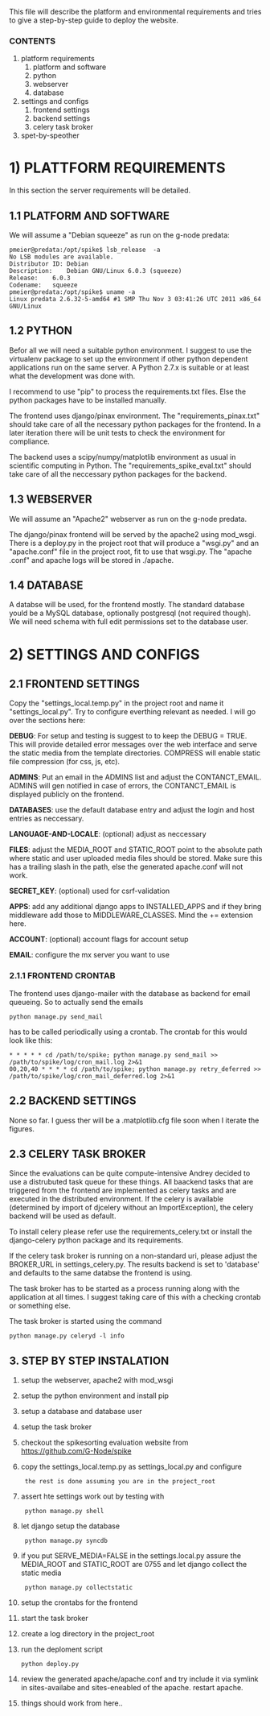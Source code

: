 This file will describe the platform and environmental requirements and
tries to give a step-by-step guide to deploy the website.

### CONTENTS

1. platform requirements
    1. platform and software
    2. python
    3. webserver
    4. database
2. settings and configs
    1. frontend settings
    2. backend settings
    3. celery task broker
3. spet-by-speother

# 1) PLATTFORM REQUIREMENTS

In this section the server requirements will be detailed.

## 1.1 PLATFORM AND SOFTWARE

We will assume a "Debian squeeze" as run on the g-node predata:

    pmeier@predata:/opt/spike$ lsb_release  -a
    No LSB modules are available.
    Distributor ID:	Debian
    Description:	Debian GNU/Linux 6.0.3 (squeeze)
    Release:	6.0.3
    Codename:	squeeze
    pmeier@predata:/opt/spike$ uname -a
    Linux predata 2.6.32-5-amd64 #1 SMP Thu Nov 3 03:41:26 UTC 2011 x86_64 GNU/Linux

## 1.2 PYTHON

Befor all we will need a suitable python environment. I suggest to use the
virtualenv package to set up the environment if other python dependent
applications run on the same server. A Python 2.7.x is suitable or at least
what the development was done with.

I recommend to use "pip" to process the requirements.txt files. Else the
python packages have to be installed manually.

The frontend uses django/pinax environment. The "requirements_pinax.txt" should
take care of all the necessary python packages for the frontend. In a later
iteration there will be unit tests to check the environment for compliance.

The backend uses a scipy/numpy/matplotlib environment as usual in scientific
computing in Python. The "requirements_spike_eval.txt" should take care of
all the neccessary python packages for the backend.

## 1.3 WEBSERVER

We will assume an "Apache2" webserver as run on the g-node predata.

The django/pinax frontend will be served by the apache2 using mod_wsgi. There
is a deploy.py in the project root that will produce a "wsgi.py" and an
"apache.conf" file in the project root, fit to use that wsgi.py. The "apache
.conf" and apache logs will be stored in ./apache.

## 1.4 DATABASE

A databse will be used, for the frontend mostly. The standard database yould
be a MySQL database, optionally postgresql (not required though). We will
need schema with full edit permissions set to the database user.

# 2) SETTINGS AND CONFIGS

## 2.1 FRONTEND SETTINGS

Copy the "settings_local.temp.py" in the project root and name it
"settings_local.py". Try to configure everthing relevant as needed. I will
go over the sections here:

**DEBUG**: For setup and testing is suggest to to keep the DEBUG = TRUE. This
will provide detailed error messages over the web interface and serve the
static media from the template directories. COMPRESS will enable static file
compression (for css, js, etc).

**ADMINS**: Put an email in the ADMINS list and adjust the CONTANCT_EMAIL.
ADMINS will gen notified in case of errors, the CONTANCT_EMAIL is displayed
publicly on the frontend.

**DATABASES**: use the default database entry and adjust the login and host
entries as neccessary.

**LANGUAGE-AND-LOCALE**: (optional) adjust as neccessary

**FILES**: adjust the MEDIA_ROOT and STATIC_ROOT point to the absolute path
where static and user uploaded media files should be stored. Make sure this
has a trailing slash in the path, else the generated apache.conf will not
work.

**SECRET_KEY**: (optional) used for csrf-validation

**APPS**: add any additional django apps to INSTALLED_APPS and if they bring
middleware add those to MIDDLEWARE_CLASSES. Mind the += extension here.

**ACCOUNT**: (optional) account flags for account setup

**EMAIL**: configure the mx server you want to use

### 2.1.1 FRONTEND CRONTAB

The frontend uses django-mailer with the database as backend for email
queueing. So to actually send the emails

    python manage.py send_mail

has to be called periodically using a crontab. The crontab for this would
look like this:

    * * * * * cd /path/to/spike; python manage.py send_mail >> /path/to/spike/log/cron_mail.log 2>&1
    00,20,40 * * * * cd /path/to/spike; python manage.py retry_deferred >> /path/to/spike/log/cron_mail_deferred.log 2>&1

## 2.2 BACKEND SETTINGS

None so far. I guess ther will be a .matplotlib.cfg file soon when I iterate
the figures.

## 2.3 CELERY TASK BROKER

Since the evaluations can be quite compute-intensive Andrey decided to use a
distrubuted task queue for these things. All baackend tasks that are triggered
from the frontend are implemented as celery tasks and are executed in the
distributed environment. If the celery is available (determined by import of
djcelery without an ImportException), the celery backend will be used as
default.

To install celery please refer use the requirements_celery.txt or install
the django-celery python package and its requirements.

If the celery task broker is running on a non-standard uri, please adjust the
BROKER_URL in settings_celery.py. The results backend is set to 'database'
and defaults to the same databse the frontend is using.

The task broker has to be started as a process running along with the
application at all times. I suggest taking care of this with a checking
crontab or something else.

The task broker is started using the command

    python manage.py celeryd -l info

## 3. STEP BY STEP INSTALATION

1. setup the webserver, apache2 with mod_wsgi
2. setup the python environment and install pip
3. setup a database and database user
4. setup the task broker
5. checkout the spikesorting evaluation website from
https://github.com/G-Node/spike
6. copy the settings_local.temp.py as settings_local.py and configure

        the rest is done assuming you are in the project_root

7. assert hte settings work out by testing with

        python manage.py shell

8. let django setup the database

        python manage.py syncdb

9. if you put SERVE_MEDIA=FALSE in the settings.local.py assure the
MEDIA_ROOT and STATIC_ROOT are 0755 and let django collect the static media

        python manage.py collectstatic

10. setup the crontabs for the frontend
11. start the task broker
12. create a log directory in the project_root
13. run the deploment script

        python deploy.py

14. review the generated apache/apache.conf and try include it via symlink
in sites-availabe and sites-eneabled of the apache. restart apache.

15. things should work from here..
